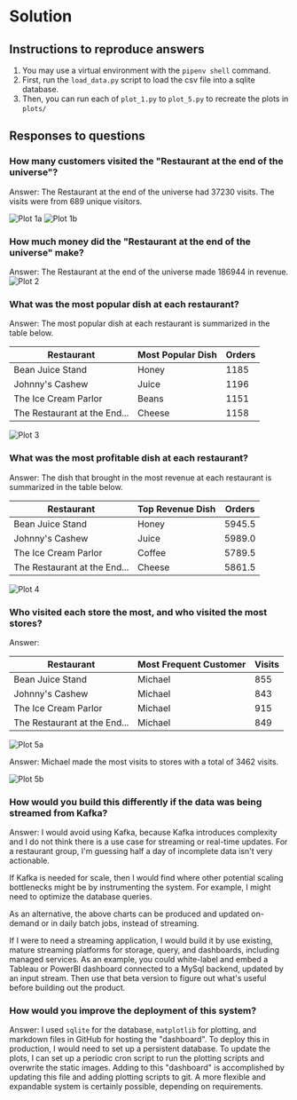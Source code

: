 # Solution

## Instructions to reproduce answers

1. You may use a virtual environment with the `pipenv shell` command.
2. First, run the `load_data.py` script to load the csv file into a sqlite database.
3. Then, you can run each of `plot_1.py` to `plot_5.py` to recreate the plots in `plots/`

## Responses to questions

### How many customers visited the "Restaurant at the end of the universe"?

Answer: The Restaurant at the end of the universe had 37230 visits. The visits were from 689 unique visitors.

![Plot 1a](plots/plot_1a.png)
![Plot 1b](plots/plot_1b.png)

### How much money did the "Restaurant at the end of the universe" make?

Answer: The Restaurant at the end of the universe made 186944 in revenue.
![Plot 2](plots/plot_2.png "a title")

### What was the most popular dish at each restaurant?

Answer: The most popular dish at each restaurant is summarized in the table below.

| Restaurant                   | Most Popular Dish | Orders |
|------------------------------|-------------------|--------|
| Bean Juice Stand             | Honey             | 1185   |
| Johnny's Cashew              | Juice             | 1196   |
| The Ice Cream Parlor         | Beans             | 1151   |
| The Restaurant at the End... | Cheese            | 1158   |

![Plot 3](plots/plot_3.png)


### What was the most profitable dish at each restaurant?
Answer: The dish that brought in the most revenue at each restaurant is summarized in the table below.

| Restaurant                   | Top Revenue Dish | Orders |
|------------------------------|------------------|--------|
| Bean Juice Stand             | Honey            | 5945.5 |
| Johnny's Cashew              | Juice            | 5989.0 |
| The Ice Cream Parlor         | Coffee           | 5789.5 |
| The Restaurant at the End... | Cheese           | 5861.5 |

![Plot 4](plots/plot_4.png)


### Who visited each store the most, and who visited the most stores?

Answer: 

| Restaurant                   | Most Frequent Customer | Visits |
|------------------------------|------------------------|--------|
| Bean Juice Stand             | Michael                | 855    |
| Johnny's Cashew              | Michael                | 843    |
| The Ice Cream Parlor         | Michael                | 915    |
| The Restaurant at the End... | Michael                | 849    |

![Plot 5a](plots/plot_5a.png)

Answer: Michael made the most visits to stores with a total of 3462 visits.

![Plot 5b](plots/plot_5b.png)

### How would you build this differently if the data was being streamed from Kafka?

Answer: I would avoid using Kafka, because Kafka introduces complexity and I do not think there is a use case for
streaming or real-time updates. For a restaurant group, I'm guessing half a day of incomplete data isn't very 
actionable.

If Kafka is needed for scale, then I would find where other potential scaling bottlenecks might be
by instrumenting the system. For example, I might need to optimize the database queries.

As an alternative, the above charts can be produced and updated on-demand or in daily batch jobs, instead of streaming.

If I were to need a streaming application, I would build it by use existing, mature streaming platforms for storage,
query, and dashboards, including managed services. As an example, you could white-label and embed a Tableau or PowerBI 
dashboard connected to a MySql backend, updated by an input stream. Then use that beta version to figure out what's
useful before building out the product.


### How would you improve the deployment of this system?

Answer: I used `sqlite` for the database, `matplotlib` for plotting, and markdown files in GitHub for hosting the
"dashboard". To deploy this in production, I would need to set up a persistent database. To update the plots, I can set
up a periodic cron script to run the plotting scripts and overwrite the static images. Adding to this "dashboard" is
accomplished by updating this file and adding plotting scripts to git. A more flexible and expandable system is 
certainly possible, depending on requirements.
